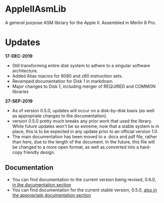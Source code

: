 # AppleIIAsmLib

A general purpose ASM libriary for the Apple II. Assembled in Merlin 8 Pro.

# Updates

__17-DEC-2019__

- Still transforming entire disk system to adhere to a singular software architecture. 
- Added Alias macros for 8080 and z80 instruction sets.
- Revamped documentation for Disk 1 in markdown.
- Major changes to Disk 1, including merger of REQUIRED and COMMON libraries

__27-SEP-2019__

- As of version 0.5.0, updates will occur on a disk-by-disk basis (as well as appropriate changes to the documentation). 
- version 0.5.0 pretty much breaks any prior work that used the library. While future updates won't be so extreme, now that a stable system is in place, this is to be expected in any update prior to an official version 1.0.
- The main documentation has been moved to a .docx and pdf file, rather than here, due to the length of the document. In the future, this file will be changed to a more open format, as well as converted into a hard-copy friendly design.

## Documentation

- You can find documentation to the current version being revised, 0.6.0, [in the documentation section](./documentation/0.6.0/0.3_Table_of_Contents_GH.md) 
- You can find documentation for the current stable version, 0.5.0, [also in the appropriate documentation section](./documentation/0.5.0/AppleIIAsm_Manual_v0.5.0.docx) 

